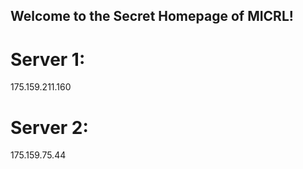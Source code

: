 ## Welcome to the Secret Homepage of MICRL!
# Server 1:
175.159.211.160
# Server 2:
175.159.75.44







